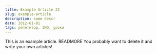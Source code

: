 ```yaml
---
title: Example Article 22
slug: example-article
description: some descr
date: 2012-01-01
tags: репетитор, ЗНО, уроки
---
```


This is an example article. READMORE You probably want to delete it and write your own articles!
